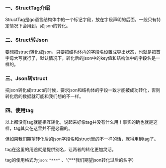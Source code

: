 ### 一、StructTag介绍

StructTag是go语言结构体中的一个标记字段，放在字段声明的后面，一般只有特定情况下会用到，如json的转化。



### 二、Struct转Json

要想把struct转化成json，只要把结构体内的字段名设置成导出状态，也就是把首字母大写就行了，默认情况下，转化后的json中的key值和结构体中的字段名是一样的。



### 三、Json转struct

把json转化成struct的时候，要求json和结构体的字段一致才能被成功转化，否则转化后的数据就可能和我们想的不一样。



### 四、使用tag

以上都没有tag就能相互转化，说起来好像tag并没有什么用！事实的确也就是这样，tag其实在这里并不是必需的。

但如果我们期望转化后的json字段名和struct里的不一样的话，就得用到tag了。

tag在这里的用途就是提供别名，让两者的转化更加灵活。

tag的使用格式为`json:"***"` 、‘（***我们期望json转化过后的名字）